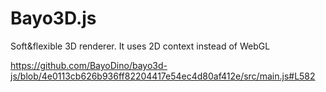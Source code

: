 # Bayo3D.js
Soft&amp;flexible 3D renderer. It uses 2D context instead of WebGL

https://github.com/BayoDino/bayo3d-js/blob/4e0113cb626b936ff82204417e54ec4d80af412e/src/main.js#L582
